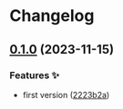 # Changelog

## [0.1.0](https://github.com/hugomods/microsoft-clarity/compare/v0.0.1...v0.1.0) (2023-11-15)


### Features ✨

* first version ([2223b2a](https://github.com/hugomods/microsoft-clarity/commit/2223b2a959fb70b2faaa84d4a91f4d224e337b3e))

